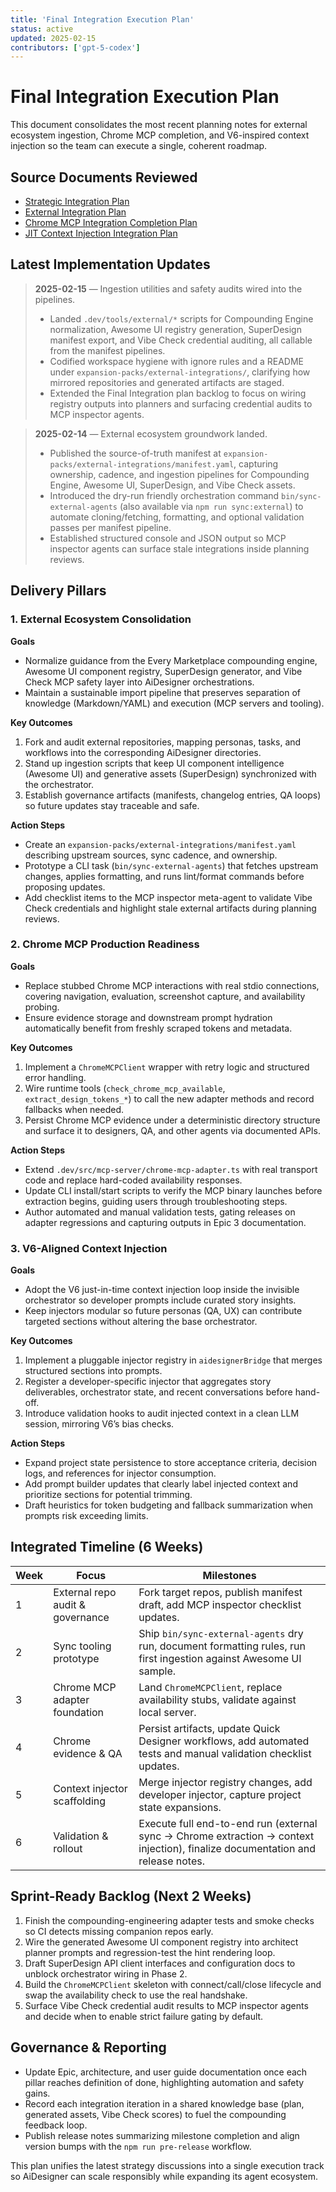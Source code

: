 ```yaml
---
title: 'Final Integration Execution Plan'
status: active
updated: 2025-02-15
contributors: ['gpt-5-codex']
---
```


# Final Integration Execution Plan

This document consolidates the most recent planning notes for external ecosystem ingestion, Chrome MCP completion, and V6-inspired context injection so the team can execute a single, coherent roadmap.

## Source Documents Reviewed

- [Strategic Integration Plan](strategic-integration-plan.md)
- [External Integration Plan](aidesigner-external-integration-plan.md)
- [Chrome MCP Integration Completion Plan](chrome-mcp-integration-plan.md)
- [JIT Context Injection Integration Plan](jit-context-integration-plan.md)

## Latest Implementation Updates

> **2025-02-15** — Ingestion utilities and safety audits wired into the pipelines.
>
> - Landed `.dev/tools/external/*` scripts for Compounding Engine normalization, Awesome UI registry generation, SuperDesign manifest export, and Vibe Check credential auditing, all callable from the manifest pipelines.
> - Codified workspace hygiene with ignore rules and a README under `expansion-packs/external-integrations/`, clarifying how mirrored repositories and generated artifacts are staged.
> - Extended the Final Integration plan backlog to focus on wiring registry outputs into planners and surfacing credential audits to MCP inspector agents.

> **2025-02-14** — External ecosystem groundwork landed.
>
> - Published the source-of-truth manifest at `expansion-packs/external-integrations/manifest.yaml`, capturing ownership, cadence, and ingestion pipelines for Compounding Engine, Awesome UI, SuperDesign, and Vibe Check assets.
> - Introduced the dry-run friendly orchestration command `bin/sync-external-agents` (also available via `npm run sync:external`) to automate cloning/fetching, formatting, and optional validation passes per manifest pipeline.
> - Established structured console and JSON output so MCP inspector agents can surface stale integrations inside planning reviews.

## Delivery Pillars

### 1. External Ecosystem Consolidation

**Goals**

- Normalize guidance from the Every Marketplace compounding engine, Awesome UI component registry, SuperDesign generator, and Vibe Check MCP safety layer into AiDesigner orchestrations.
- Maintain a sustainable import pipeline that preserves separation of knowledge (Markdown/YAML) and execution (MCP servers and tooling).

**Key Outcomes**

1. Fork and audit external repositories, mapping personas, tasks, and workflows into the corresponding AiDesigner directories.
2. Stand up ingestion scripts that keep UI component intelligence (Awesome UI) and generative assets (SuperDesign) synchronized with the orchestrator.
3. Establish governance artifacts (manifests, changelog entries, QA loops) so future updates stay traceable and safe.

**Action Steps**

- Create an `expansion-packs/external-integrations/manifest.yaml` describing upstream sources, sync cadence, and ownership.
- Prototype a CLI task (`bin/sync-external-agents`) that fetches upstream changes, applies formatting, and runs lint/format commands before proposing updates.
- Add checklist items to the MCP inspector meta-agent to validate Vibe Check credentials and highlight stale external artifacts during planning reviews.

### 2. Chrome MCP Production Readiness

**Goals**

- Replace stubbed Chrome MCP interactions with real stdio connections, covering navigation, evaluation, screenshot capture, and availability probing.
- Ensure evidence storage and downstream prompt hydration automatically benefit from freshly scraped tokens and metadata.

**Key Outcomes**

1. Implement a `ChromeMCPClient` wrapper with retry logic and structured error handling.
2. Wire runtime tools (`check_chrome_mcp_available`, `extract_design_tokens_*`) to call the new adapter methods and record fallbacks when needed.
3. Persist Chrome MCP evidence under a deterministic directory structure and surface it to designers, QA, and other agents via documented APIs.

**Action Steps**

- Extend `.dev/src/mcp-server/chrome-mcp-adapter.ts` with real transport code and replace hard-coded availability responses.
- Update CLI install/start scripts to verify the MCP binary launches before extraction begins, guiding users through troubleshooting steps.
- Author automated and manual validation tests, gating releases on adapter regressions and capturing outputs in Epic 3 documentation.

### 3. V6-Aligned Context Injection

**Goals**

- Adopt the V6 just-in-time context injection loop inside the invisible orchestrator so developer prompts include curated story insights.
- Keep injectors modular so future personas (QA, UX) can contribute targeted sections without altering the base orchestrator.

**Key Outcomes**

1. Implement a pluggable injector registry in `aidesignerBridge` that merges structured sections into prompts.
2. Register a developer-specific injector that aggregates story deliverables, orchestrator state, and recent conversations before hand-off.
3. Introduce validation hooks to audit injected context in a clean LLM session, mirroring V6’s bias checks.

**Action Steps**

- Expand project state persistence to store acceptance criteria, decision logs, and references for injector consumption.
- Add prompt builder updates that clearly label injected context and prioritize sections for potential trimming.
- Draft heuristics for token budgeting and fallback summarization when prompts risk exceeding limits.

## Integrated Timeline (6 Weeks)

| Week | Focus                            | Milestones                                                                                                                     |
| ---- | -------------------------------- | ------------------------------------------------------------------------------------------------------------------------------ |
| 1    | External repo audit & governance | Fork target repos, publish manifest draft, add MCP inspector checklist updates.                                                |
| 2    | Sync tooling prototype           | Ship `bin/sync-external-agents` dry run, document formatting rules, run first ingestion against Awesome UI sample.             |
| 3    | Chrome MCP adapter foundation    | Land `ChromeMCPClient`, replace availability stubs, validate against local server.                                             |
| 4    | Chrome evidence & QA             | Persist artifacts, update Quick Designer workflows, add automated tests and manual validation checklist updates.               |
| 5    | Context injector scaffolding     | Merge injector registry changes, add developer injector, capture project state expansions.                                     |
| 6    | Validation & rollout             | Execute full end-to-end run (external sync → Chrome extraction → context injection), finalize documentation and release notes. |

## Sprint-Ready Backlog (Next 2 Weeks)

1. Finish the compounding-engineering adapter tests and smoke checks so CI detects missing companion repos early.
2. Wire the generated Awesome UI component registry into architect planner prompts and regression-test the hint rendering loop.
3. Draft SuperDesign API client interfaces and configuration docs to unblock orchestrator wiring in Phase 2.
4. Build the `ChromeMCPClient` skeleton with connect/call/close lifecycle and swap the availability check to use the real handshake.
5. Surface Vibe Check credential audit results to MCP inspector agents and decide when to enable strict failure gating by default.

## Governance & Reporting

- Update Epic, architecture, and user guide documentation once each pillar reaches definition of done, highlighting automation and safety gains.
- Record each integration iteration in a shared knowledge base (plan, generated assets, Vibe Check scores) to fuel the compounding feedback loop.
- Publish release notes summarizing milestone completion and align version bumps with the `npm run pre-release` workflow.

This plan unifies the latest strategy discussions into a single execution track so AiDesigner can scale responsibly while expanding its agent ecosystem.
